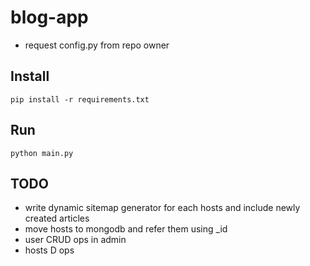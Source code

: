 # blog-app
* request config.py from repo owner
## Install
```pip install -r requirements.txt```

## Run
```python main.py```

## TODO
* write dynamic sitemap generator for each hosts and include newly created articles
* move hosts to mongodb and refer them using _id
* user CRUD ops in admin
* hosts D ops
